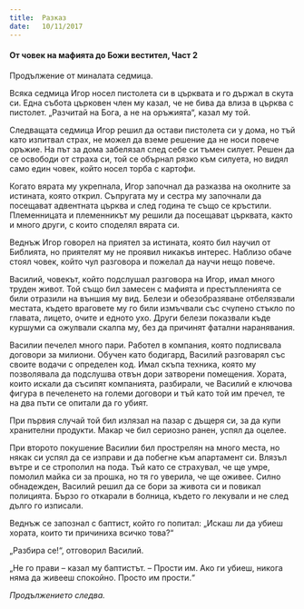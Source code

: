 ```yaml
---
title:  Разказ
date:   10/11/2017
---
```


#### От човек на мафията до Божи вестител, Част 2

Продължение от миналата седмица.

Всяка седмица Игор носел пистолета си в църквата и го държал в скута си. Една събота църковен член му казал, че не бива да влиза в църква с пистолет. „Разчитай на Бога, а не на оръжията“, казал му той.

Следващата седмица Игор решил да остави пистолета си у дома, но тъй като изпитвал страх, не можел да вземе решение да не носи повече оръжие. На път за дома забелязал след себе си тъмен силует. Решен да се освободи от страха си, той се обърнал рязко към силуета, но видял само един човек, който носел торба с картофи.

Когато вярата му укрепнала, Игор започнал да разказва на околните за истината, която открил. Съпругата му и сестра му започнали да посещават адвентната църква и след година те също се кръстили. Племенницата и племенникът му решили да посещават църквата, както и много други, с които споделял вярата си.

Веднъж Игор говорел на приятел за истината, която бил научил от Библията, но приятелят му не проявил никакъв интерес. Наблизо обаче стоял човек, който чул разговора и пожелал да научи нещо повече.

Василий, човекът, който подслушал разговора на Игор, имал много труден живот. Той също бил замесен с мафията и престъпленията се били отразили на външия му вид. Белези и обезобразяване отбелязвали местата, където враговете му го били измъчвали със счупено стъкло по главата, лицето, очите и едното ухо. Други белези показвали къде куршуми са ожулвали скалпа му, без да причинят фатални наранявания.

Василии печелел много пари. Работел в компания, която подписвала договори за милиони. Обучен като бодигард, Василий разговарял със своите водачи с определен код. Имал скъпа техника, която му позволявала да подслушва отвън дори затворени помещения. Хората, които искали да съсипят компанията, разбирали, че Василий е ключова фигура в печеленето на големи договори и тъй като той им пречел, те на два пъти се опитали да го убият.

При първия случай той бил излязал на пазар с дъщеря си, за да купи хранителни продукти. Макар че бил сериозно ранен, успял да оцелее.

При второто покушение Василии бил прострелян на много места, но някак си успял да се изправи и да побегне към апартамент си. Влязъл вътре и се строполил на пода. Тъй като се страхувал, че ще умре, помолил майка си за прошка, но тя го уверила, че ще оживее. Силно обнадежден, Василий решил да се бори за живота си и повикал полицията. Бързо го откарали в болница, където го лекували и не след дълго го изписали.

Веднъж се запознал с баптист, който го попитал: „Искаш ли да убиеш хората, които ти причиниха всичко това?“

„Разбира се!“, отговорил Василий.

„Не го прави – казал му баптистът. – Прости им. Ако ги убиеш, никога няма да живееш спокойно. Просто им прости.“

_Продължението следва._